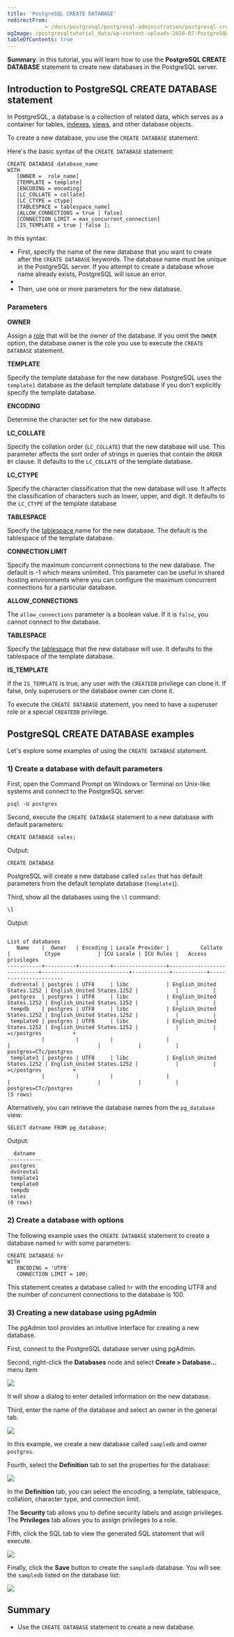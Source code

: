 ```yaml
---
title: 'PostgreSQL CREATE DATABASE'
redirectFrom: 
            - /docs/postgresql/postgresql-administration/postgresql-create-database/
ogImage: /postgresqltutorial_data/wp-content-uploads-2020-07-PostgreSQL-Create-Database-pgAdmin-Step-1.png
tableOfContents: true
---
```



**Summary**: in this tutorial, you will learn how to use the **PostgreSQL CREATE DATABASE** statement to create new databases in the PostgreSQL server.





## Introduction to PostgreSQL CREATE DATABASE statement





In PostgreSQL, a database is a collection of related data, which serves as a container for tables, [indexes](https://www.postgresqltutorial.com/postgresql-indexes/postgresql-index-types/), [views](https://www.postgresqltutorial.com/postgresql-views/), and other database objects.





To create a new database, you use the `CREATE DATABASE` statement.





Here's the basic syntax of the `CREATE DATABASE` statement:





```
CREATE DATABASE database_name
WITH
   [OWNER =  role_name]
   [TEMPLATE = template]
   [ENCODING = encoding]
   [LC_COLLATE = collate]
   [LC_CTYPE = ctype]
   [TABLESPACE = tablespace_name]
   [ALLOW_CONNECTIONS = true | false]
   [CONNECTION LIMIT = max_concurrent_connection]
   [IS_TEMPLATE = true | false ];
```





In this syntax:





- First, specify the name of the new database that you want to create after the `CREATE DATABASE` keywords. The database name must be unique in the PostgreSQL server. If you attempt to create a database whose name already exists, PostgreSQL will issue an error.
-
- Then, use one or more parameters for the new database.





### Parameters





**OWNER**





Assign a [role](https://www.postgresqltutorial.com/postgresql-administration/postgresql-roles/) that will be the owner of the database. If you omit the `OWNER` option, the database owner is the role you use to execute the `CREATE DATABASE` statement.





**TEMPLATE**





Specify the template database for the new database. PostgreSQL uses the `template1` database as the default template database if you don't explicitly specify the template database.





**ENCODING**





Determine the character set for the new database.





**LC_COLLATE**





Specify the collation order (`LC_COLLATE`) that the new database will use. This parameter affects the sort order of strings in queries that contain the `ORDER BY` clause. It defaults to the `LC_COLLATE` of the template database.





**LC_CTYPE**





Specify the character classification that the new database will use. It affects the classification of characters such as lower, upper, and digit. It defaults to the `LC_CTYPE` of the template database





**TABLESPACE**





Specify the [tablespace ](https://www.postgresqltutorial.com/postgresql-administration/postgresql-create-tablespace/)name for the new database. The default is the tablespace of the template database.





**CONNECTION LIMIT**





Specify the maximum concurrent connections to the new database. The default is -1 which means unlimited. This parameter can be useful in shared hosting environments where you can configure the maximum concurrent connections for a particular database.





**ALLOW_CONNECTIONS**





The `allow_connections` parameter is a boolean value. If it is `false`, you cannot connect to the database.





**TABLESPACE**





Specify the [tablespace](https://www.postgresqltutorial.com/postgresql-administration/postgresql-create-tablespace/) that the new database will use. It defaults to the tablespace of the template database.





**IS_TEMPLATE**





If the `IS_TEMPLATE` is true, any user with the `CREATEDB` privilege can clone it. If false, only superusers or the database owner can clone it.





To execute the `CREATE DATABASE` statement, you need to have a superuser role or a special `CREATEDB` privilege.





## PostgreSQL CREATE DATABASE examples





Let's explore some examples of using the `CREATE DATABASE` statement.





### 1) Create a database with default parameters





First, open the Command Prompt on Windows or Terminal on Unix-like systems and connect to the PostgreSQL server:





```
psql -U postgres
```





Second, execute the `CREATE DATABASE` statement to a new database with default parameters:





```
CREATE DATABASE sales;
```





Output:





```
CREATE DATABASE
```





PostgreSQL will create a new database called `sales` that has default parameters from the default template database (`template1`).





Third, show all the databases using the `\l` command:





```
\l
```





Output:





```
                                                                      List of databases
   Name    |  Owner   | Encoding | Locale Provider |          Collate           |           Ctype            | ICU Locale | ICU Rules |   Access privileges
-----------+----------+----------+-----------------+----------------------------+----------------------------+------------+-----------+-----------------------
 dvdrental | postgres | UTF8     | libc            | English_United States.1252 | English_United States.1252 |            |           |
 postgres  | postgres | UTF8     | libc            | English_United States.1252 | English_United States.1252 |            |           |
 tempdb    | postgres | UTF8     | libc            | English_United States.1252 | English_United States.1252 |            |           |
 template0 | postgres | UTF8     | libc            | English_United States.1252 | English_United States.1252 |            |           | =c/postgres          +
           |          |          |                 |                            |                            |            |           | postgres=CTc/postgres
 template1 | postgres | UTF8     | libc            | English_United States.1252 | English_United States.1252 |            |           | =c/postgres          +
           |          |          |                 |                            |                            |            |           | postgres=CTc/postgres
(5 rows)
```





Alternatively, you can retrieve the database names from the `pg_database` view:





```
SELECT datname FROM pg_database;
```





Output:





```
  datname
-----------
 postgres
 dvdrental
 template1
 template0
 tempdb
 sales
(6 rows)
```





### 2) Create a database with options





The following example uses the `CREATE DATABASE` statement to create a database named `hr` with some parameters:





```
CREATE DATABASE hr
WITH
   ENCODING = 'UTF8'
   CONNECTION LIMIT = 100;
```





This statement creates a database called `hr` with the encoding UTF8 and the number of concurrent connections to the database is 100.





### 3) Creating a new database using pgAdmin





The pgAdmin tool provides an intuitive interface for creating a new database.





First, connect to the PostgreSQL database server using pgAdmin.





Second, right-click the **Databases** node and select **Create > Database...** menu item





![](/postgresqltutorial_data/wp-content-uploads-2020-07-PostgreSQL-Create-Database-pgAdmin-Step-1.png)





It will show a dialog to enter detailed information on the new database.





Third, enter the name of the database and select an owner in the general tab.





![](/postgresqltutorial_data/wp-content-uploads-2020-07-PostgreSQL-Create-Database-pgAdmin-Step-2.png)





In this example, we create a new database called `sampledb` and owner `postgres`.





Fourth, select the **Definition** tab to set the properties for the database:





![](/postgresqltutorial_data/wp-content-uploads-2020-07-PostgreSQL-Create-Database-pgAdmin-Step-3.png)





In the **Definition** tab, you can select the encoding, a template, tablespace, collation, character type, and connection limit.





The **Security** tab allows you to define security labels and assign privileges. The **Privileges** tab allows you to assign privileges to a role.





Fifth, click the SQL tab to view the generated SQL statement that will execute.





![](/postgresqltutorial_data/wp-content-uploads-2020-07-PostgreSQL-Create-Database-pgAdmin-Step-4.png)





Finally, click the **Save** button to create the `sampledb` database. You will see the `sampledb` listed on the database list:





![](/postgresqltutorial_data/wp-content-uploads-2020-07-PostgreSQL-Create-Database-pgAdmin-Step-5.png)





## Summary





- Use the `CREATE DATABASE` statement to create a new database.


